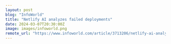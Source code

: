 ```yaml
---
layout: post
blog: "InfoWorld"
title: "Netlify AI analyzes failed deployments"
date: 2024-03-07T20:30:00Z
image: images/infoworld.png
remote_url: "https://www.infoworld.com/article/3713206/netlify-ai-analyzes-failed-deployments.html#tk.rss_applicationdevelopment"
---
```

